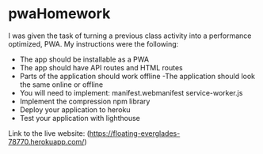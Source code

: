 # pwaHomework

I was given the task of turning a previous class activity into a performance optimized, PWA. My instructions were the following: 

- The app should be installable as a PWA
- The app should have API routes and HTML routes
- Parts of the application should work offline
-The application should look the same online or offline
- You will need to implement:
manifest.webmanifest
service-worker.js
- Implement the compression npm library
- Deploy your application to heroku
- Test your application with lighthouse

Link to the live website: (https://floating-everglades-78770.herokuapp.com/)